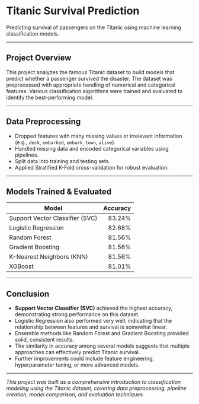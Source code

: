 # Titanic Survival Prediction

Predicting survival of passengers on the Titanic using machine learning classification models.

---

## Project Overview

This project analyzes the famous Titanic dataset to build models that predict whether a passenger survived the disaster. The dataset was preprocessed with appropriate handling of numerical and categorical features. Various classification algorithms were trained and evaluated to identify the best-performing model.

---

## Data Preprocessing

- Dropped features with many missing values or irrelevant information (e.g., `deck`, `embarked`, `embark_town`, `alive`).
- Handled missing data and encoded categorical variables using pipelines.
- Split data into training and testing sets.
- Applied Stratified K-Fold cross-validation for robust evaluation.

---

## Models Trained & Evaluated

| Model                         | Accuracy  |
|-------------------------------|----------:|
| Support Vector Classifier (SVC) | 83.24%   |
| Logistic Regression            | 82.68%   |
| Random Forest                 | 81.56%   |
| Gradient Boosting             | 81.56%   |
| K-Nearest Neighbors (KNN)      | 81.56%   |
| XGBoost                      | 81.01%   |

---

## Conclusion

- **Support Vector Classifier (SVC)** achieved the highest accuracy, demonstrating strong performance on this dataset.
- Logistic Regression also performed very well, indicating that the relationship between features and survival is somewhat linear.
- Ensemble methods like Random Forest and Gradient Boosting provided solid, consistent results.
- The similarity in accuracy among several models suggests that multiple approaches can effectively predict Titanic survival.
- Further improvements could include feature engineering, hyperparameter tuning, or more advanced models.

---

*This project was built as a comprehensive introduction to classification modeling using the Titanic dataset, covering data preprocessing, pipeline creation, model comparison, and evaluation techniques.*
